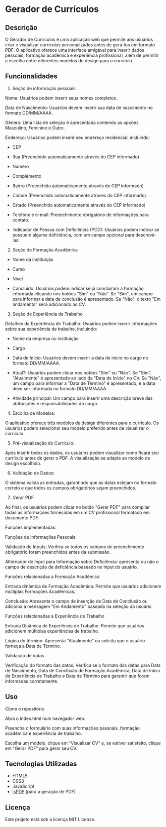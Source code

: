 # Gerador de Currículos

## Descrição

O Gerador de Currículos é uma aplicação web que permite aos usuários criar e visualizar currículos personalizados antes de gerá-los em formato PDF. O aplicativo oferece uma interface amigável para inserir dados pessoais, formação acadêmica e experiência profissional, além de permitir a escolha entre diferentes modelos de design para o currículo.

## Funcionalidades

1. Seção de informação pessoais

Nome: Usuários podem inserir seus nomes completos.

Data de Nascimento: Usuários devem inserir sua data de nascimento no formato DD/MM/AAAA.

Gênero: Uma lista de seleção é apresentada contendo as opções Masculino, Feminino e Outro.

Endereço: Usuários podem inserir seu endereço residencial, incluindo:

  - CEP
  
  - Rua (Preenchido automaticamente através do CEP informado)
  
  - Número
 
  - Complemento
 
  - Bairro (Preenchido automaticamente através do CEP informado)
  
  - Cidade (Preenchido automaticamente através do CEP informado)

  - Estado (Preenchido automaticamente através do CEP informado)
    
  - Telefone e e-mail: Preenchimento obrigatório de informações para contato.

  - Indicador de Pessoa com Deficiência (PCD): Usuários podem indicar se possuem alguma deficiência, com um campo opcional para     descrevê-las.

2. Seção de Formação Acadêmica

  - Nome da instituição
  
  - Curso
  
  - Nível
 
  - Concluído: Usuários podem indicar se já concluíram a formação informada clicando nos botões "Sim" ou "Não". Se "Sim", um campo para informar a data de conclusão é apresentado. Se "Não", o texto "Em andamento" será adicionado ao CV.

3. Seção de Experiência de Trabalho

Detalhes da Experiência de Trabalho: Usuários podem inserir informações sobre sua experiência de trabalho, incluindo:

  - Nome da empresa ou instituição

  - Cargo

  - Data de Início: Usuários devem inserir a data de início no cargo no formato DD/MM/AAAA.

  - Atual?: Usuários podem clicar nos botões "Sim" ou "Não". Se "Sim", "Atualmente" é apresentado ao lado da "Data de Início" no CV. Se "Não", um campo para informar a "Data de Término" é apresentado, e a data deve ser informada no formato DD/MM/AAAA.
 
  - Atividade principal: Um campo para inserir uma descrição breve das atribuições e responsabilidades do cargo.
    
4. Escolha de Modelos:

O aplicativo oferece três modelos de design diferentes para o currículo. Os usuários podem selecionar seu modelo preferido antes de visualizar o currículo.

5. Pré-visualização do Currículo:

Após inserir todos os dados, os usuários podem visualizar como ficará seu currículo antes de gerar o PDF. A visualização se adapta ao modelo de design escolhido.

6. Validação de Dados:

O sistema valida as entradas, garantindo que as datas estejam no formato correto e que todos os campos obrigatórios sejam preenchidos.

7. Gerar PDF
   
Ao final, os usuários podem clicar no botão "Gerar PDF" para compilar todas as informações fornecidas em um CV profissional formatado em documento PDF.

Funções implementadas:

Funções de Informações Pessoais

Validação de Inputs: Verifica se todos os campos de preenchimento obrigatório foram preenchidos antes da submissão.

Alternador de Input para Informação sobre Deficiência: apresenta ou não o campo de descrição de deficiência baseado no input do usuário.

Funções relacionadas a Formação Acadêmica

Entrada dinâmica de Formação Acadêmica: Permite que usuários adicionem múltiplas Formações Acadêmicas.

Conclusão: Apresenta o campo de inserção de Data de Conclusão ou adiciona a mensagem "Em Andamento" baseado na seleção do usuário.

Funções relacionadas a Experiência de Trabalho

Entrada Dinâmica de Experiência de Trabalho: Permite que usuários adicionem múltiplas experiências de trabalho.

Lógica do término: Apresenta "Atualmente" ou solicita que o usuário forneça a Data de Término.

Validação de datas

Verificação do formato das datas: Verifica se o formato das datas para Data de Nascimento, Data de Conclusão de Formação Acadêmica, Data de Início de Experiência de Trabalho e Data de Término para garantir que foram informadas corretamente.

## Uso

Clone o repositório.

Abra o index.html num navegador web.

Preencha o formulário com suas informações pessoais, formação acadêmica e experiência de trabalho.

Escolha um modelo, clique em "Visualizar CV" e, se estiver satisfeito, clique em "Gerar PDF" para gerar seu CV.

## Tecnologias Utilizadas

- HTML5
- CSS3
- JavaScript
- [jsPDF](https://github.com/parallax/jsPDF) (para a geração de PDF)

## Licença

Este projeto está sob a licença MIT License.
